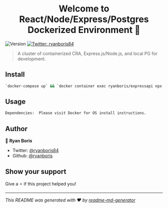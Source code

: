 <h1 align="center">Welcome to React/Node/Express/Postgres Dockerized Environment 👋</h1>
<p>
  <img alt="Version" src="https://img.shields.io/badge/version-0.0.1beta-blue.svg?cacheSeconds=2592000" />
  <a href="https://twitter.com/ryanboris84">
    <img alt="Twitter: ryanboris84" src="https://img.shields.io/twitter/follow/ryanboris84.svg?style=social" target="_blank" />
  </a>
</p>

> A cluster of containerized CRA, Express.js/Node.js, and local PG for development.

## Install

```sh
`docker-compose up` && `docker container exec ryanboris/expressapi npx knex migrate:latest`
```

## Usage

```sh
Dependencies:  Please visit Docker for OS install instructions.
```

## Author

👤 **Ryan Boris**

* Twitter: [@ryanboris84](https://twitter.com/ryanboris84)
* Github: [@ryanboris](https://github.com/ryanboris)

## Show your support

Give a ⭐️ if this project helped you!

***
_This README was generated with ❤️ by [readme-md-generator](https://github.com/kefranabg/readme-md-generator)_